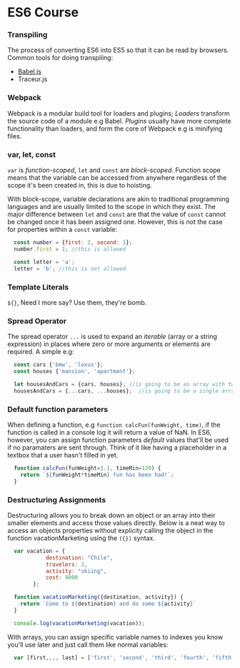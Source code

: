 # ES6 Course

### Transpiling
The process of converting ES6 into ES5 so that it can be read by browsers. Common tools for doing transpiling:
  -  <a href="http://babeljs.io" target="_blank">Babel.js</a>
  -  Traceur.js

### Webpack
Webpack is a modular build tool for loaders and plugins; _Loaders_ transform the source code of a module e.g Babel. _Plugins_ usually have more complete functionality than loaders, and form the core of Webpack e.g is minifying files.

### var, let, const
`var` is *function-scoped*, `let` and `const` are *block-scoped*. Function scope means that the variable can be accessed from anywhere regardless of the scope it's been created in, this is due to hoisting.

With block-scope, variable declarations are akin to traditional programming languages and are usually limited to the scope in which they exist. The major difference between `let` and `const` are that the value of `const` cannot be changed once it has been assigned one. However, this is not the case for properties within a `const` variable:
  ```javascript
    const number = {first: 2, second: 1};
    number.first = 1; //this is allowed

    const letter = 'a';
    letter = 'b'; //this is not allowed
  ```

### Template Literals
``${}``, Need I more say? Use them, they're bomb.

### Spread Operator
The spread operator `...` is used to expand an _iterable_  (array or a string expression) in places where zero or more arguments or elements are required. A simple e.g:

```javascript
  const cars {'bmw', 'lexus'};
  const houses {'mansion', 'apartment'};

  let housesAndCars = {cars, houses}; //is going to be an array with two arrays within
  housesAndCars = {...cars, ...houses};  //is going to be a single array of size 4 with individual elements of cars and houses.
```

### Default function parameters

When defining a function, e.g `function calcFun(funWeight, time)`, if the function is called in a console log it will return a value of NaN. In ES6, however, you can assign function parameters _default_ values that'll be used if no paramaters are sent through. Think of it like having a placeholder in a textbox that a user hasn't filled in yet.

```javascript
  function calcFun(funWeight=1.1, timeMin=120) {
    return `${funWeight*timeMin} fun has been had!`;
  }
```

### Destructuring Assignments
Destructuring allows you to break down an object or an array into their smaller elements and access those values directly. Below is a neat way to access an objects properties without explicity calling the object in the function vacationMarketing using the `({})` syntax.

```javascript
  var vacation = {
			destination: "Chile",
			travelers: 2,
			activity: "skiing", 
			cost: 4000
		};

  function vacationMarketing({destination, activity}) {
    return `Come to ${destination} and do some ${activity}`
  }

  console.log(vacationMarketing(vacation));
```

With arrays, you can assign specific variable names to indexes you know you'll use later and just call them like normal variables:

```javascript
  var [first,,,, last] = ['first', 'second', 'third', 'fourth', 'fifth']; //the commas will skip over the variables in between
```

